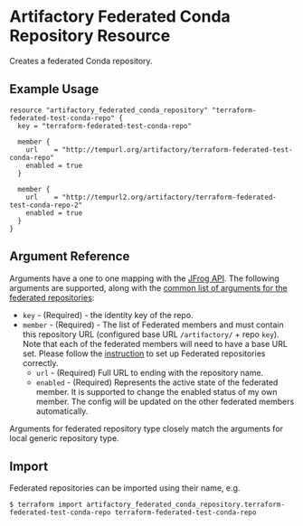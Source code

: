 # Artifactory Federated Conda Repository Resource

Creates a federated Conda repository.

## Example Usage

```hcl
resource "artifactory_federated_conda_repository" "terraform-federated-test-conda-repo" {
  key = "terraform-federated-test-conda-repo"

  member {
    url    = "http://tempurl.org/artifactory/terraform-federated-test-conda-repo"
    enabled = true
  }

  member {
    url    = "http://tempurl2.org/artifactory/terraform-federated-test-conda-repo-2"
    enabled = true
  }
}
```

## Argument Reference

Arguments have a one to one mapping with the [JFrog API](https://www.jfrog.com/confluence/display/JFROG/Repository+Configuration+JSON#RepositoryConfigurationJSON-FederatedRepository). 
The following arguments are supported, along with the [common list of arguments for the federated repositories](local.md):

* `key` - (Required) - the identity key of the repo.
* `member` - (Required) - The list of Federated members and must contain this repository URL (configured base URL
  `/artifactory/` + repo `key`). Note that each of the federated members will need to have a base URL set.
  Please follow the [instruction](https://www.jfrog.com/confluence/display/JFROG/Working+with+Federated+Repositories#WorkingwithFederatedRepositories-SettingUpaFederatedRepository)
  to set up Federated repositories correctly.
  * `url` - (Required) Full URL to ending with the repository name.
  * `enabled` - (Required) Represents the active state of the federated member. It is supported to change the enabled
    status of my own member. The config will be updated on the other federated members automatically.

Arguments for federated repository type closely match the arguments for local generic repository type.

## Import

Federated repositories can be imported using their name, e.g.
```
$ terraform import artifactory_federated_conda_repository.terraform-federated-test-conda-repo terraform-federated-test-conda-repo
```